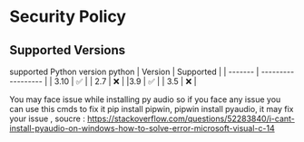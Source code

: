 # Security Policy

## Supported Versions

supported Python version 
  python 
| Version | Supported          |
| ------- | ------------------ |
|  3.10  | :white_check_mark: |
| 2.7   | :x:                |
|3.9  | :white_check_mark: |
| 3.5  | :x:                |

You may  face  issue while installing py audio  so  if you face any issue 
you can use  this  cmds to fix it 
pip install pipwin,
pipwin install pyaudio,
it may fix your issue ,
soucre : https://stackoverflow.com/questions/52283840/i-cant-install-pyaudio-on-windows-how-to-solve-error-microsoft-visual-c-14
